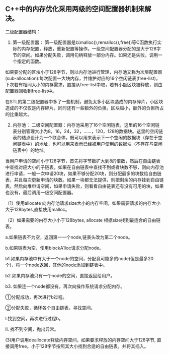 ## C++中的内存优化采用两级的空间配置器机制来解决。

二级配置器结构：
1. 第一级配置器：
第一级配置器是以malloc(),remalloc(),free()等C函数执行实际的内存配置，释放，重新配置等操作。一级空间配置器分配的是大于128字节的空间。如果分配失败，调用句柄释放一部分内存。如果还是失败，调用一个指定的函数。

如果要分配的区块小于128字节，则以内存池进行管理，内存池又称为次层配置器(sub-allocation):每次配置一大块内存，并维护对应的16个空闲链表(free-list)，下次若有相同大小的内存需求，直接从free-list中取，若有小额区块被释放，则由配置器回收到free-list中。

在STL的第二级配置器中多了一些机制，避免太多小区块造成的内存碎片，小区块造成的不仅仅是内存碎片，同时还有一些额外的负担。区块越小，额外的负担所占的比重越大。

2. 内存池：
二级空间配置器：内存池采用了16个空闲链表，这里的16个空闲链表分别管理大小为8，16，24，32，……，120，128的数据块。这里的空闲链表的结点设计为一个联合体，既可以用来表示下一个空闲的数据块（存在于空闲链表中）的地址，也可以用来表示已经被用户使用的数据块（不存在与空闲链表中）的地址。

当用户申请的空间小于128字节，首先将字节数扩大到8的倍数，然后在自由链表中查找对应大小的子链表，如果在自由链表中查找不到或者块数不够，则向内存池进行申请，一般一次申请20块，如果不够分配20块，则分配最多的块数给自由链表，并且每次更新申请的块数。如果一块都无法提供，则把剩余的内存挂到自由链表，然后向堆申请空间，如果申请失败，则看看自由链表还有没有可用的块，如果也没有，最后调用一级空间配置器。



（1）使用allocate 向内存池请求size大小的内存空间，如果需要请求的内存大小大于128bytes,直接使用malloc。

（2）如果需要的内存大小小于128bytes, allocate 根据size找到最适合的自由链表。

a.如果链表不为空，返回第一一个node,链表头改为第二个node。

b.如果链表为空，使用blockA1loc请求分配node。
    
b1.如果内存池中有大于一个node的空间，分配竟可能多的node(但是最多20个)，将一个node返回，其他的node添加到链表中。
    
b2.如果内存池只有一个node的空间，直接返回给用户。
    
b3. 如果连一个node都没有，再次向操作系统请求分配内存。
    
①分配成功，再次进行b过程。
    
②分配失败，循环各个自由链表，寻找空间。
    
I.找到空间，再次进行过程b。
    
II. 找不到空间，抛出异常。

(3)用户调用deallocate释放内存空间，如果要求释放的内存空间大于128字节, 直接调用free。小于128字节按照其大小找到合适的自由链表，并将其插入。
